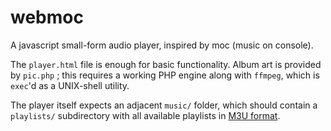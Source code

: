 # webmoc
A javascript small-form audio player, inspired by moc (music on console).

The `player.html` file is enough for basic functionality.
Album art is provided by `pic.php` ; this requires a working PHP engine along with `ffmpeg`, which is `exec`'d as a UNIX-shell utility.

The player itself expects an adjacent `music/` folder, which should contain a `playlists/` subdirectory with all available playlists in [M3U format](https://en.wikipedia.org/wiki/M3U).
